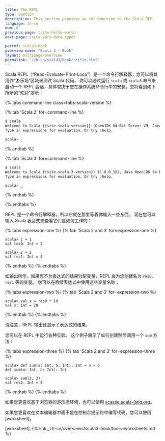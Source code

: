 ```yaml
---
title: The REPL
type: section
description: This section provides an introduction to the Scala REPL.
language: zh-cn
num: 6
previous-page: taste-hello-world
next-page: taste-vars-data-types

partof: scala3-book
overview-name: "Scala 3 — Book"
layout: multipage-overview
permalink: "/zh-cn/scala3/book/:title.html"
---
```



Scala REPL（“Read-Evaluate-Print-Loop”）是一个命令行解释器，您可以将其用作“游乐场”区域来测试 Scala 代码。
你可以通过运行 `scala` 或 `scala3` 命令来启动一个 REPL 会话，具体取决于您在操作系统命令行中的安装，您将看到如下所示的“欢迎”提示：

{% tabs command-line class=tabs-scala-version %}

{% tab 'Scala 2' for=command-line %}
```bash
$ scala
Welcome to Scala {{site.scala-version}} (OpenJDK 64-Bit Server VM, Java 1.8.0_342).
Type in expressions for evaluation. Or try :help.

scala> _
```
{% endtab %}

{% tab 'Scala 3' for=command-line %}
```bash
$ scala
Welcome to Scala {{site.scala-3-version}} (1.8.0_322, Java OpenJDK 64-Bit Server VM).
Type in expressions for evaluation. Or try :help.

scala> _
```
{% endtab %}

{% endtabs %}

REPL 是一个命令行解释器，所以它就在那里等着你输入一些东西。
现在您可以输入 Scala 表达式来查看它们是如何工作的：

{% tabs expression-one %}
{% tab 'Scala 2 and 3' for=expression-one %}
````
scala> 1 + 1
val res0: Int = 2

scala> 2 + 2
val res1: Int = 4
````
{% endtab %}
{% endtabs %}

如输出所示，如果您不为表达式的结果分配变量，REPL 会为您创建名为 `res0`、`res1` 等的变量。
您可以在后续表达式中使用这些变量名称：

{% tabs expression-two %}
{% tab 'Scala 2 and 3' for=expression-two %}
````
scala> val x = res0 * 10
val x: Int = 20
````
{% endtab %}
{% endtabs %}

请注意，REPL 输出还显示了表达式的结果。

您可以在 REPL 中运行各种实验。
这个例子展示了如何创建然后调用一个 `sum` 方法：

{% tabs expression-three %}
{% tab 'Scala 2 and 3' for=expression-three %}
````
scala> def sum(a: Int, b: Int): Int = a + b
def sum(a: Int, b: Int): Int

scala> sum(2, 2)
val res2: Int = 4
````
{% endtab %}
{% endtabs %}

如果您更喜欢基于浏览器的游乐场环境，也可以使用 [scastie.scala-lang.org](https://scastie.scala-lang.org)。

如果您更喜欢在文本编辑器中而不是在控制台提示符中编写代码，您可以使用 [worksheet]。

[worksheet]: {% link _zh-cn/overviews/scala3-book/tools-worksheets.md %}
